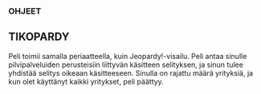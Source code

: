 ### OHJEET

## TIKOPARDY

Peli toimii samalla periaatteella, kuin Jeopardy!-visailu. Peli antaa sinulle pilvipalveluiden perusteisiin liittyvän käsitteen selityksen, ja sinun tulee yhdistää selitys oikeaan käsitteeseen. Sinulla on rajattu määrä yrityksiä, ja kun olet käyttänyt kaikki yritykset, peli päättyy.
